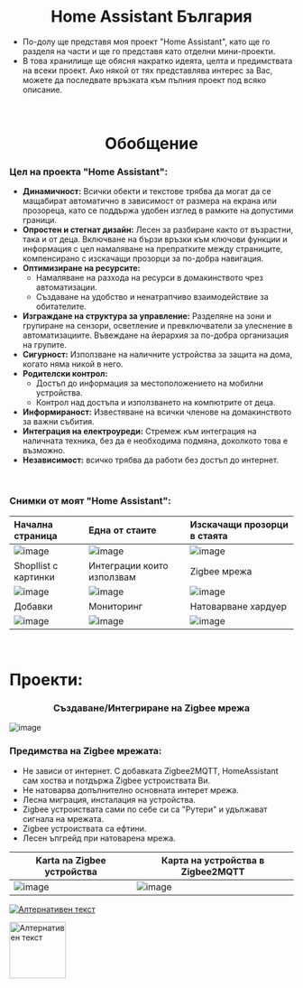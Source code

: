 <h1 align="center">Home Assistant България</h1>

- По-долу ще представя моя проект "Home Assistant", като ще го разделя на части и ще го представя като отделни мини-проекти.
- В това хранилище ще обясня накратко идеята, целта и предимствата на всеки проект. Ако някой от тях представлява интерес за Вас, можете да последвате връзката към пълния проект под всяко описание.
<br>
<h1 align="center" color="red">Обобщение</h1>

### Цел на проекта "Home Assistant":

- **Динамичност:** Всички обекти и текстове трябва да могат да се мащабират автоматично в зависимост от размера на екрана или прозореца, като се поддържа удобен изглед в рамките на допустими граници.
- **Опростен и стегнат дизайн:** Лесен за разбиране както от възрастни, така и от деца. Включване на бързи връзки към ключови функции и информация с цел намаляване на препратките между страниците, компенсирано с изскачащи прозорци за по-добра навигация.
- **Оптимизиране на ресурсите:**
    - Намаляване на разхода на ресурси в домакинството чрез автоматизации.
    - Създаване на удобство и ненатрапчиво взаимодействие за обитателите.
- **Изграждане на структура за управление:** Разделяне на зони и групиране на сензори, осветление и превключватели за улеснение в автоматизациите. Въвеждане на йерархия за по-добра организация на групите.
- **Сигурност:** Използване на наличните устройства за защита на дома, когато няма никой в него.
- **Родителски контрол:**
  - Достъп до информация за местоположението на мобилни устройства.
  - Контрол над достъпа и използването на компютрите от деца.
- **Информираност:** Известяване на всички членове на домакинството за важни събития.
- **Интеграция на електроуреди:** Стремеж към интеграция на наличната техника, без да е необходима подмяна, доколкото това е възможно.
- **Независимост:** всичко трябва да работи без достъп до интернет.

<br>

### Снимки от моят "Home Assistant":
| Начална страница    | Една от стаите      | Изскачащи прозорци в стаята |
|:--------------------|:--------------------|:--------------------|
| ![image](https://github.com/user-attachments/assets/c0aa838d-1254-4fec-b54f-724e8a331a81) | ![image](https://github.com/user-attachments/assets/18d63240-3ce3-438b-826e-0aa0712fdc33) | ![image](https://github.com/user-attachments/assets/7376a137-b84c-48b1-b314-85a92bc1495d) |
| Shopllist с картинки | Интеграции които използвам | Zigbee мрежа |
| ![image](https://github.com/user-attachments/assets/4841bfc5-3007-44a6-8944-828c92286d8d) | ![image](https://github.com/user-attachments/assets/85e188d6-8d55-46ad-871b-fb6422578cfa) | ![image](https://github.com/user-attachments/assets/fe2ebfec-5623-446c-8a3c-8a5f1feacf0a) |
| Добавки | Мониторинг | Натоварване хардуер |
| ![image](https://github.com/user-attachments/assets/cb5b7ebb-7234-4821-9867-abe2de667ae3) | ![image](https://github.com/user-attachments/assets/39dbc905-90aa-4b76-8358-399418b98a6e) | ![image](https://github.com/user-attachments/assets/a2139e51-4ebe-4e87-bc3b-c17f58c0a6a9) |


<br>
<h1 align="left" color="red;">Проекти:</h1>



<h3 align="center"><strong>Създаване/Интегриране на Zigbee мрежа </strong></h3>

![image](https://github.com/Bacard1/HomeAssistant-Bulgaria/blob/main/Statik/IMG/%D1%83%D0%BA%D1%80%D0%B0%D1%81%D0%B0_001.png?raw=true)
### Предимства на Zigbee мрежата:
- Не зависи от интернет. С добавката Zigbee2MQTT, HomeAssistant сам хоства и потдържа Zigbee устроиствата Ви.
- Не натоварва допълнително основната интерет мрежа.
- Лесна миграция, инсталация на устройства.
- Zigbee устроиствата сами по себе си са "Рутери" и удължават сигнала на мрежата.
- Zigbee устроиствата са ефтини.
- Лесен ъпгрейд при натоварена мрежа.

| Karta na Zigbee устройства | Карта на устройства в Zigbee2MQTT |
|--------------------|--------------------|
| ![image](https://github.com/user-attachments/assets/c8c7f7ec-93f8-4f5f-9cc9-c2d30576c9d0)  | ![image](https://github.com/user-attachments/assets/fe2ebfec-5623-446c-8a3c-8a5f1feacf0a) |


<p align="center">
    
[![Алтернативен текст](https://github.com/Bacard1/HomeAssistant-Bulgaria/blob/main/Statik/IMG/%D0%91%D1%83%D1%82%D0%BE%D0%BD%20%D0%BA%D1%8A%D0%BC%20%D1%86%D0%B5%D0%BB%D0%B8%D1%8F%D1%82%20%D0%BF%D1%80%D0%BE%D0%B5%D0%BA%D1%82.png?raw=true)](Statik/Link)
</p>


<a href="Statik/Link">
    <img src="[URL_на_картината](https://github.com/Bacard1/HomeAssistant-Bulgaria/blob/main/Statik/IMG/%D0%91%D1%83%D1%82%D0%BE%D0%BD%20%D0%BA%D1%8A%D0%BC%20%D1%86%D0%B5%D0%BB%D0%B8%D1%8F%D1%82%20%D0%BF%D1%80%D0%BE%D0%B5%D0%BA%D1%82.png?raw=true)" alt="Алтернативен текст" width="100" height="100">
</a>
